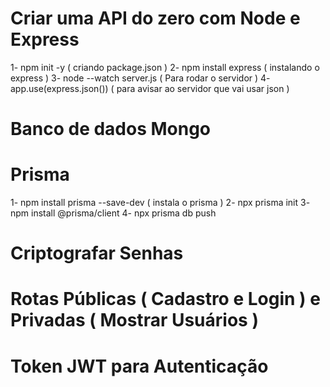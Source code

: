 # Criar uma API do zero com Node e Express

1- npm init -y ( criando package.json )
2- npm install express ( instalando o express )
3- node --watch server.js ( Para rodar o servidor )
4- app.use(express.json()) ( para avisar ao servidor que vai usar json )

# Banco de dados Mongo


# Prisma 
1- npm install prisma --save-dev  ( instala o prisma )
2- npx prisma init
3- npm install @prisma/client
4- npx prisma db push

# Criptografar Senhas
# Rotas Públicas ( Cadastro e Login ) e Privadas ( Mostrar Usuários )
# Token JWT para Autenticação